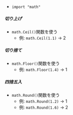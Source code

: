 - `import "math"`

##### 切り上げ
- `math.Ceil()`関数を使う
  - 例: `math.Ceil(1.1)` → 2

##### 切り捨て
- `math.Floor()`関数を使う
  - 例: `math.Floor(1.4)` → 1

##### 四捨五入
- `math.Round()`関数を使う
  - 例: `math.Round(1.2)` → 1
  - 例: `math.Round(1.6)` → 2
